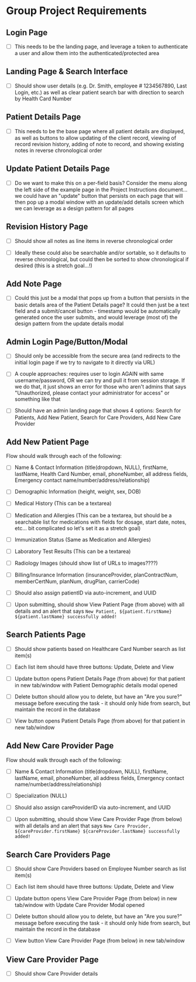 # Group Project Requirements

## Login Page

- [ ] This needs to be the landing page, and leverage a token to authenticate a user and allow them into the authenticated/protected area

## Landing Page & Search Interface

- [ ] Should show user details (e.g. Dr. Smith, employee # 1234567890, Last Login, etc.) as well as clear patient search bar with direction to search by Health Card Number

## Patient Details Page

- [ ] This needs to be the base page where all patient details are displayed, as well as buttons to allow updating of the client record, viewing of record revision history, adding of note to record, and showing existing notes in reverse chronological order

## Update Patient Details Page

- [ ] Do we want to make this on a per-field basis? Consider the menu along the left side of the example page in the Project Instructions document... we could have an "update" button that persists on each page that will then pop up a modal window with an update/add details screen which we can leverage as a design pattern for all pages

## Revision History Page

- [ ] Should show all notes as line items in reverse chronological order

- [ ] Ideally these could also be searchable and/or sortable, so it defaults to reverse chronological, but could then be sorted to show chronological if desired (this is a stretch goal...!)

## Add Note Page

- [ ] Could this just be a modal that pops up from a button that persists in the basic details area of the Patient Details page? It could then just be a text field and a submit/cancel button - timestamp would be automatically generated once the user submits, and would leverage (most of) the design pattern from the update details modal

## Admin Login Page/Button/Modal

- [ ] Should only be accessible from the secure area (and redirects to the initial login page if we try to navigate to it directly via URL)

- [ ] A couple approaches: requires user to login AGAIN with same username/password, OR we can try and pull it from session storage. If we do that, it just shows an error for those who aren't admins that says "Unauthorized, please contact your administrator for access" or something like that

- [ ] Should have an admin landing page that shows 4 options: Search for Patients, Add New Patient, Search for Care Providers, Add New Care Provider

## Add New Patient Page

Flow should walk through each of the following:

- [ ] Name & Contact Information (title(dropdown, NULL), firstName, lastName, Health Card Number, email, phoneNumber, all address fields, Emergency contact name/number/address/relationship)
- [ ] Demographic Information (height, weight, sex, DOB)
- [ ] Medical History (This can be a textarea)
- [ ] Medication and Allergies (This can be a textarea, but should be a searchable list for medications with fields for dosage, start date, notes, etc... bit complicated so let's set it as a stretch goal)
- [ ] Immunization Status (Same as Medication and Allergies)
- [ ] Laboratory Test Results (This can be a textarea)
- [ ] Radiology Images (should show list of URLs to images????)
- [ ] Billing/Insurance Information (insuranceProvider, planContractNum, memberCertNum, planNum, drugPlan, carrierCode)

- [ ] Should also assign patientID via auto-increment, and UUID

- [ ] Upon submitting, should show View Patient Page (from above) with all details and an alert that says `New Patient, ${patient.firstName} ${patient.lastName} successfully added!`

## Search Patients Page

- [ ] Should show patients based on Healthcare Card Number search as list item(s)

- [ ] Each list item should have three buttons: Update, Delete and View

- [ ] Update button opens Patient Details Page (from above) for that patient in new tab/window with Patient Demographic details modal opened

- [ ] Delete button should allow you to delete, but have an "Are you sure?" message before executing the task - it should only hide from search, but maintain the record in the database

- [ ] View button opens Patient Details Page (from above) for that patient in new tab/window

## Add New Care Provider Page

Flow should walk through each of the following:

- [ ] Name & Contact Information (title(dropdown, NULL), firstName, lastName, email, phoneNumber, all address fields, Emergency contact name/number/address/relationship)
- [ ] Specialization (NULL)

- [ ] Should also assign careProviderID via auto-increment, and UUID

- [ ] Upon submitting, should show View Care Provider Page (from below) with all details and an alert that says `New Care Provider, ${careProvider.firstName} ${careProvider.lastName} successfully added!`

## Search Care Providers Page

- [ ] Should show Care Providers based on Employee Number search as list item(s)

- [ ] Each list item should have three buttons: Update, Delete and View

- [ ] Update button opens View Care Provider Page (from below) in new tab/window with Update Care Provider Modal opened

- [ ] Delete button should allow you to delete, but have an "Are you sure?" message before executing the task - it should only hide from search, but maintain the record in the database

- [ ] View button View Care Provider Page (from below) in new tab/window

## View Care Provider Page

- [ ] Should show Care Provider details 



